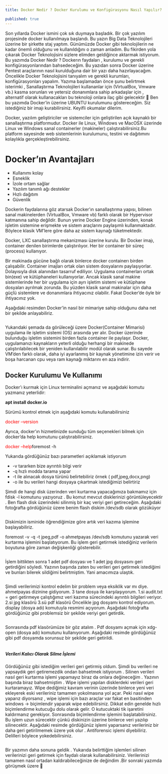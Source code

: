 ```yaml
---
title: Docker Nedir ? Docker Kurulumu ve Konfigürasyonu Nasıl Yapılır?

published: true
---
```


<p>Son yıllarda Docker ismini çok sık duymaya başladık. Bir çok yazılım projesinde docker kullanılmaya başlandı. Bu yazın Big Data Teknolojileri üzerine bir şirkette staj yaptım. Günümüzde Docker gibi teknolojilerin ne kadar önemli olduğunu ve kullanıldığını o zaman anladım. Bu fikirden yola çıkarak Docker Teknolojisini sizlere elimden geldiğince aktarmak istiyorum. Bu yazımda Docker Nedir ? Dockerın faydaları , kurulumu ve gerekli konfigürasyonlarından bahsedeceğim. Bu yazıdan sonra Docker üzerine Pentest araçlarının nasıl kurulduğuna dair bir yazı daha hazırlayacağım. Öncelikle Docker Teknolojisini tanıyalım ve gerekli kurumları, konfigürasyonları yapalım. Yazıma başlamadan önce şunu belirtmek isterimki , Sanallaştırma Teknolojileri kullananlar için (VirtualBox, Vmware vb.) kasma sorunları ve yetersiz donanımlara sahip arkadaşlar için , alternatif olarak kullanacakları bu teknoloji onlara ilaç gibi gelecektir 🙂 Ben bu yazımda Docker’in üzerine UBUNTU kurulumunu göstereceğim. Siz istediğiniz bir imajı kurabilirsiniz. Keyifli okumalar dilerim.</p>
<p>Docker, yazılım geliştiriciler ve sistemciler için geliştirilen açık kaynaklı bir sanallaştırma platformudur.
Docker ile Linux, Windows ve MacOSX üzerinde Linux ve Windows sanal containerler (makineler) çalıştırabilirsiniz.Bu platform sayesinde web sistemlerinin kurulumunu, testini ve dağıtımını kolaylıkla gerçekleştirebilirsiniz.</p>

# [](#header-1) Docker’ın Avantajları

* Kullanımı kolay
* Esneklik
* İzole ortam sağlar
* Yazılım tanımlı ağı destekler
* Hızlı dağıtım
* Güvenlik

<p>Dockerin faydalarına göz atarsak Docker’ın sanallaştırma yapısı, bilinen sanal makinelerden (VirtualBox, Vmware vb) farklı olarak bir Hypervisor katmanına sahip değildir. Bunun yerine Docker Engine üzerinden, konak işletim sistemine erişmekte ve sistem araçlarını paylaşımlı kullanmaktadır. Böylece klasik VM’lere göre daha az sistem kaynağı tüketmektedir.</p>
<p>Docker, LXC sanallaştırma mekanizması üzerine kurulu. Bir Docker imajı, container denilen birimlerde çalıştırılıyor. Her bir container bir süreç (process) kullanıyor.</p>
<p>Bir makinada gücüne bağlı olarak binlerce docker containerı birden çalışabilir. Container imajları ortak olan sistem dosyalarını paylaşıyorlar. Dolayısıyla disk alanından tasarruf ediliyor. Uygulama containerları ortak bin(exe) ve kütüphaneleri kullanıyorlar. Ancak klasik sanal makine sistemlerinde her bir uygulama için ayrı işletim sistemi ve kütüphane dosyaları ayrılmak zorunda. Bu yüzden klasik sanal makinalar için daha güçlü sistemlere ve donanımlara ihtiyacınız olabilir. Fakat Docker’de öyle bir ihtiyacınız yok.</p>
<p>Aşağıdaki resimden Docker’in nasıl bir mimariye sahip olduğunu daha net bir şekilde anlayabiliriz.</p>
<img src="https://miro.medium.com/max/2400/0*-fdS5rF4bnMinXdY.png" alt="">
<p>Yukarıdaki şemada da görüleceği üzere Docker(Container Mimarisi) uygulama ile işletim sistemi (OS) arasında yer alır. Docker üzerinde bulunduğu işletim sistemini birden fazla container ile paylaşır. Docker, uygulamanızı kaynakların yeterli olduğu herhangi bir makinede çalıştırılabilecek bir yeniden kullanılabilir modül olarak sunar. Bu sayede VM’den farklı olarak, daha iyi ayarlanmış bir kaynak yönetimine izin verir ve boşa harcanan cpu veya ram kaynağı miktarını en aza indirir.</p>

## [](#header-2) Docker Kurulumu Ve Kullanımı
<p>Docker’ı kurmak için Linux terminalini açmanız ve aşağıdaki komutu yazmanız yeterlidir:</p>
<strong>apt install docker.io</strong>
<img src="https://miro.medium.com/max/700/0*EgBdsK61597uJszs.png" alt="">
<p>Sürümü kontrol etmek için aşağıdaki komutu kullanabilirsiniz </p>
<a style="color:red;">docker –version</a>
<p>Ayrıca, docker’ın hizmetinizde sunduğu tüm seçenekleri bilmek için docker’da help komutunu çalıştırabilirsiniz.</p>
<a style="color:red;">docker –help</a



### [](#header-3)foremost -h

<p>Yukarıda gördüğünüz bazı parametleri açıklamak istiyorum</p>

*  -v tararken bize ayrıntılı bilgi verir
*  -q hızlı modda tarama yapar
*  -t ile alınacak dosya türünü belirtebiliriz örnek ( pdf,jpeg,docx,png)
*  -o ile bu verileri hangi dosyaya çıkartmak istediğimizi belirtiriz
<p>Şimdi de hangi disk üzerinden veri kurtarma yapacağımıza bakmamız için fdisk -l komutunu yazıyoruz . Bu komut mevcut disklerinizi görüntüleyecektir . Ben flash disk üzerindeki silinmiş bir kaç veriyi geri getireceğim. Aşağıdaki fotoğrafta gördüğünüz üzere benim flash diskim /dev/sdb olarak gözüküyor</p>
<img src="https://miro.medium.com/max/700/1*mC19pLQfgCy-ExpkpJYSwg.jpeg" alt="">


<p>Diskimizin isminide öğrendiğimize göre artık veri kazıma işlemine başlayabiliriz.</p>
<p>foremost -v -q -t jpeg,pdf -o ahmetpayas /dev/sdb komutunu yazarak veri kurtarma işlemini başlatıyorum. Bu işlem geri getirmek istediğiniz verilerin boyutuna göre zaman değişkenliği gösterebilir.</p>
<img src="https://miro.medium.com/max/700/1*mC19pLQfgCy-ExpkpJYSwg.jpeg" alt="">
<p>İşlem bittikten sonra 1 adet pdf dosyası ve 1 adet jpg dosyasını geri getirdiğini söyledi. Yazının başında zaten bu verileri geri getirmek istediğimi ve bunları bilerek sildiğimi belirtmiştim. Yani amacımıza ulaştık.</p>
<img src="https://miro.medium.com/max/2400/1*KluWxWvkS0oMI7_Ei7_8fQ.png" alt="">
<p>Şimdi verilerimizi kontrol edelim bir problem veya eksiklik var mı diye.
ahmetpayas dizinine gidiyorum. 3 tane dosya ile karşılaşıyorum.
1.si audit.txt = geri getirmeye çalıştığımız veri kazıma sürecindeki ayrıntılı bilgileri veriyor.
2.si jpg klasörü
3.sü pdf klasörü
Öncelikle jpg dosyamı kontrol ediyorum. display (dosya adı) komutuyla resmimi açıyorum. Aşağıdaki fotoğrafta gördüğünüz gibi problemsiz bir şekilde veriyi geri getirdik.
</p>
<img src="https://miro.medium.com/max/2400/1*PVTqtxVoy0p4rSd4GchhCw.png" alt="">
<p>Sonrasında pdf klasörümüze bir göz atalım . Pdf dosyamı açmak için xdg-open (dosya adı) komutunu kullanıyorum. Aşağıdaki resimde gördüğünüz gibi pdf dosyamda sorunsuz bir şekilde geri getirildi.</p>
<img src="https://miro.medium.com/max/2400/1*mJwiucuw8kO_1CvCAwIYWg.png" alt="">


##### [](#header-5)Verileri Kalıcı Olarak Silme İşlemi

<p>Gördüğünüz gibi istediğim verileri geri getirmiş oldum. Şimdi bu verileri ne yapsaydık geri getiremezdik ondan bahsetmek istiyorum . Silinen verileri nasıl geri kurtarma işlemi yapamayız biraz da onlara değineceğim . Yazının başında biraz bahsetmiştim . Wipe işlemi yapılan disklerdeki verileri geri kurtaramayız. Wipe dediğimiz kavram verinin üzerinde binlerce yeni veri ekleyerek eski verileriniz tamamen yokolmasına yol açar. Peki nasıl wipe yaparız diyorsanız , wipe işlemi için bazı araçlar var fakat en basitinden windows -> biçimlendir yaparak wipe edebilirsiniz. Dikkat edin genelde hızlı biçimlendirme kutucuğu dolu olarak gelir. O kutucuktaki tik işaretini kaldırmanız gerekiyor. Sonrasında biçimlendirme işlemini başlatabilirsiniz. Bu işlem uzun sürecektir çünkü diskinizin üzerine binlerce veri yazılıp silinecektir. Aşağıdaki resimde gördüğünüz işlemi yaparsanız verileriniz bir daha geri getirilmemek üzere yok olur . Antiforensic işlemi diyebiliriz. Delilleri böylece yokedebilirsiniz.</p>
<img src="https://miro.medium.com/max/239/1*EPyJUczhSoVNCBJBCTrvOg.png" alt="">
<p>Bir yazımın daha sonuna geldik . Yukarıda belirttiğim işlemleri silinen verilerinizi geri getirmek için faydalı olarak kullanabilirsiniz. Verilerinizi tamamen nasıl ortadan kaldırabileceğinize de değindim .Bir sonraki yazımda görüşmek üzere 🙂</p>



